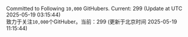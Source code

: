 Committed to Following `10,000` GitHubers. Current: <!-- FOLLOWING_COUNT -->299<!-- FOLLOWING_COUNT --> (Update at UTC <!-- LAST_UPDATED -->2025-05-19 03:15:44<!-- LAST_UPDATED -->)<br>
致力于关注`10,000`个GitHuber。当前：<!-- FOLLOWING_COUNT -->299<!-- FOLLOWING_COUNT --> (更新于北京时间 <!-- LAST_UPDATED_CST -->2025-05-19 11:15:44<!-- LAST_UPDATED_CST -->)

